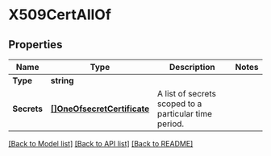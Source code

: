 # X509CertAllOf

## Properties

Name | Type | Description | Notes
------------ | ------------- | ------------- | -------------
**Type** | **string** |  | 
**Secrets** | [**[]OneOfsecretCertificate**](oneOf&lt;secretCertificate&gt;.md) | A list of secrets scoped to a particular time period. | 

[[Back to Model list]](../README.md#documentation-for-models) [[Back to API list]](../README.md#documentation-for-api-endpoints) [[Back to README]](../README.md)


